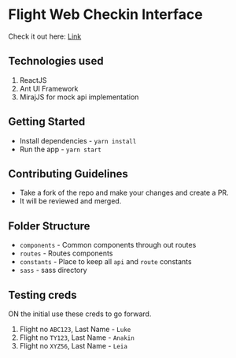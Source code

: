 # Flight Web Checkin Interface
Check it out here: [Link](https://flight-web-checkin.vercel.app)

## Technologies used
1) ReactJS
2) Ant UI Framework
3) MirajJS for mock api implementation

## Getting Started
- Install dependencies - ```yarn install```
- Run the app - ```yarn start```

## Contributing Guidelines
- Take a fork of the repo and make your changes and create a PR.
- It will be reviewed and merged.

## Folder Structure
- ```components``` - Common components through out routes
- ```routes``` - Routes components
- ```constants``` - Place to keep all ```api``` and ```route``` constants
- ```sass``` - sass directory

## Testing creds
ON the initial use these creds to go forward.
1) Flight no ```ABC123```, Last Name - ```Luke```
2) Flight no ```TY123```, Last Name - ```Anakin```
3) Flight no ```XYZ56```, Last Name - ```Leia```
